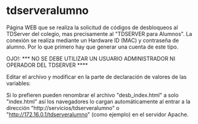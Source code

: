 # tdserveralumno

Página WEB que se realiza la solicitud de códigos de desbloqueos al TDServer del colegio, mas precisamente al "TDSERVER para Alumnos".
La conexión se realiza mediante un Hardware ID (MAC) y contraseña de alumno. Por lo que primero hay que generar una cuenta de este tipo. 

OJO!: *** NO SE DEBE UTILIZAR UN USUARIO ADMINISTRADOR NI OPERADOR DEL TDSERVER ****

Editar el archivo y modificar en la parte de declaración de valores de las variables:


Si lo prefieren pueden renombrar el archivo "desb_index.html" a solo "index.html" así los navegadores lo cargan automáticamente al entrar a la dirección "http://servicios/tdserveralumno" o "http://172.16.0.1/tdserveralumno" (como ejemplo) en el servidor Apache.
